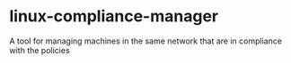 # linux-compliance-manager
A tool for managing machines in the same network that are in compliance with the policies

